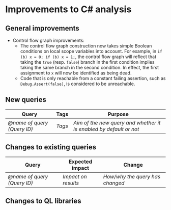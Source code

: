 # Improvements to C# analysis

## General improvements

* Control flow graph improvements:
  * The control flow graph construction now takes simple Boolean conditions on local scope variables into account. For example, in `if (b) x = 0; if (b) x = 1;`, the control flow graph will reflect that taking the `true` (resp. `false`) branch in the first condition implies taking the same branch in the second condition. In effect, the first assignment to `x` will now be identified as being dead.
  * Code that is only reachable from a constant failing assertion, such as `Debug.Assert(false)`, is considered to be unreachable.
  
## New queries

| **Query**                   | **Tags**  | **Purpose**                                                        |
|-----------------------------|-----------|--------------------------------------------------------------------|
| *@name of query (Query ID)* | *Tags*    |*Aim of the new query and whether it is enabled by default or not*  |

## Changes to existing queries

| **Query**                  | **Expected impact**    | **Change**                                                       |
|----------------------------|------------------------|------------------------------------------------------------------|
| *@name of query (Query ID)*| *Impact on results*    | *How/why the query has changed*                                  |


## Changes to QL libraries
